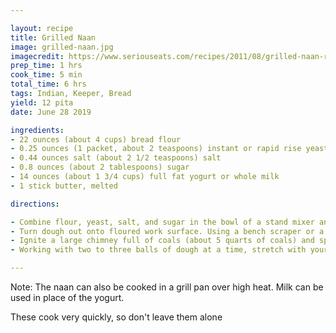 ```yaml
---

layout: recipe
title: Grilled Naan
image: grilled-naan.jpg
imagecredit: https://www.seriouseats.com/recipes/2011/08/grilled-naan-recipe.html
prep_time: 1 hrs
cook_time: 5 min
total_time: 6 hrs
tags: Indian, Keeper, Bread
yield: 12 pita
date: June 28 2019

ingredients:
- 22 ounces (about 4 cups) bread flour
- 0.25 ounces (1 packet, about 2 teaspoons) instant or rapid rise yeast
- 0.44 ounces salt (about 2 1/2 teaspoons) salt
- 0.8 ounces (about 2 tablespoons) sugar
- 14 ounces (about 1 3/4 cups) full fat yogurt or whole milk
- 1 stick butter, melted

directions:

- Combine flour, yeast, salt, and sugar in the bowl of a stand mixer and whisk until combined. Add yogurt and knead with dough hook on low speed until dough comes together into a smooth ball. Dough should stick slightly to bottom of bowl as it kneads (add slightly more yogurt or milk as necessary). Continue to knead for 5 minutes. Cover tightly with plastic wrap and allow to rise at room temperature until roughly doubled in volume, about 2 hours.
- Turn dough out onto floured work surface. Using a bench scraper or a knife, cut the dough into 12 even pieces. Roll each piece into a ball, then place on a well-floured surface (leaving a few inches of space between each one) and cover with a floured cloth. Alternatively, place each ball of dough in an individual covered pint-sized deli container. Allow dough to rise at room temperature until doubled in volume, about 2 hours.
- Ignite a large chimney full of coals (about 5 quarts of coals) and spread evenly over half of the grill. Set grill grates in place, cover, and allow to preheat for 5 minutes. Scrape grill grates clean with a brush.
- Working with two to three balls of dough at a time, stretch with your hands into an oblong roughly 10-inches long and 6-inches across (you can use a rolling pin for this as well). Once you have two or three pieces stretched, lay them out on the grill above the coals. Cook without moving until bottom side is charred in spots and light golden brown. Flip with a large spatula, pizza pell, or with tongs and cook until second side is charred and browned. Remove naan from the grill and immediately brush with melted butter. Transfer the naan to a large plate and cover it with a clean dish towel while you cook the remaining bread.

---
```


Note: The naan can also be cooked in a grill pan over high heat. Milk can be used in place of the yogurt.

These cook very quickly, so don't leave them alone
